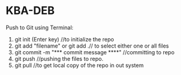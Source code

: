 # KBA-DEB

Push to Git using Terminal:

1. git init (Enter key) //to initialize the repo
2. git add "filename" or git add .// to select either one or all files
3. git commit -m "*** commit message ****" //committing to repo
4. git push //pushing the files to repo.
5. git pull //to get local copy of the repo in out system

